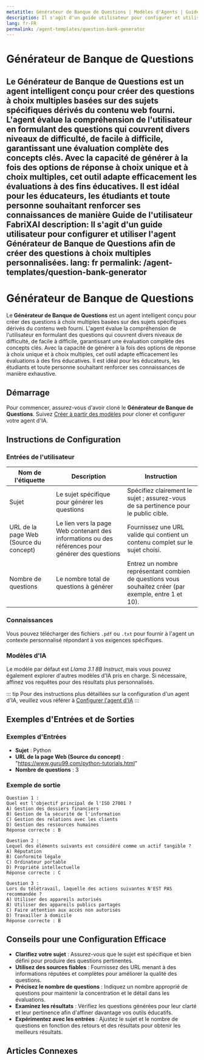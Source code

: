 ```yaml
---
metatitle: Générateur de Banque de Questions | Modèles d'Agents | Guide Utilisateur FabriXAI
description: Il s'agit d'un guide utilisateur pour configurer et utiliser l'agent Générateur de Banque de Questions afin de créer des questions à choix multiples personnalisées.
lang: fr-FR
permalink: /agent-templates/question-bank-generator
---
```


# Générateur de Banque de Questions

Le **Générateur de Banque de Questions** est un agent intelligent conçu pour créer des questions à choix multiples basées sur des sujets spécifiques dérivés du contenu web fourni. L'agent évalue la compréhension de l'utilisateur en formulant des questions qui couvrent divers niveaux de difficulté, de facile à difficile, garantissant une évaluation complète des concepts clés. Avec la capacité de générer à la fois des options de réponse à choix unique et à choix multiples, cet outil adapte efficacement les évaluations à des fins éducatives. Il est idéal pour les éducateurs, les étudiants et toute personne souhaitant renforcer ses connaissances de manière Guide de l'utilisateur FabriXAI
description: Il s'agit d'un guide utilisateur pour configurer et utiliser l'agent Générateur de Banque de Questions afin de créer des questions à choix multiples personnalisées.
lang: fr
permalink: /agent-templates/question-bank-generator
---

# Générateur de Banque de Questions

Le **Générateur de Banque de Questions** est un agent intelligent conçu pour créer des questions à choix multiples basées sur des sujets spécifiques dérivés du contenu web fourni. L'agent évalue la compréhension de l'utilisateur en formulant des questions qui couvrent divers niveaux de difficulté, de facile à difficile, garantissant une évaluation complète des concepts clés. Avec la capacité de générer à la fois des options de réponse à choix unique et à choix multiples, cet outil adapte efficacement les évaluations à des fins éducatives. Il est idéal pour les éducateurs, les étudiants et toute personne souhaitant renforcer ses connaissances de manière exhaustive.

## Démarrage

Pour commencer, assurez-vous d'avoir cloné le **Générateur de Banque de Questions**. Suivez [Créer à partir des modèles](/en-us/create-from-templates/) pour cloner et configurer votre agent d'IA.

## Instructions de Configuration

### Entrées de l'utilisateur

| Nom de l'étiquette | Description | Instruction |
| ------------------- | ----------- | ----------- |
| Sujet | Le sujet spécifique pour générer les questions | Spécifiez clairement le sujet ; assurez-vous de sa pertinence pour le public cible. |
| URL de la page Web (Source du concept) | Le lien vers la page Web contenant des informations ou des références pour générer des questions | Fournissez une URL valide qui contient un contenu complet sur le sujet choisi. |
| Nombre de questions | Le nombre total de questions à générer | Entrez un nombre représentant combien de questions vous souhaitez créer (par exemple, entre 1 et 10). |

### Connaissances

Vous pouvez télécharger des fichiers `.pdf` ou `.txt` pour fournir à l'agent un contexte personnalisé répondant à vos exigences spécifiques.

### Modèles d'IA

Le modèle par défaut est *Llama 3.1 8B Instruct*, mais vous pouvez également explorer d'autres modèles d'IA pris en charge. Si nécessaire, affinez vos requêtes pour des résultats plus personnalisés.

::: tip
Pour des instructions plus détaillées sur la configuration d'un agent d'IA, veuillez vous référer à [Configurer l'agent d'IA](/en-us/configuer-ai-agent/)
:::

## Exemples d'Entrées et de Sorties

### Exemples d'Entrées

- **Sujet** : Python
- **URL de la page Web (Source du concept)** : "https://www.guru99.com/python-tutorials.html"
- **Nombre de questions** : 3

### Exemple de sortie

```
Question 1 :
Quel est l'objectif principal de l'ISO 27001 ?
A) Gestion des dossiers financiers
B) Gestion de la sécurité de l'information
C) Gestion des relations avec les clients
D) Gestion des ressources humaines
Réponse correcte : B

Question 2 :
Lequel des éléments suivants est considéré comme un actif tangible ?
A) Réputation
B) Conformité légale
C) Ordinateur portable
D) Propriété intellectuelle
Réponse correcte : C

Question 3 :
Lors du télétravail, laquelle des actions suivantes N'EST PAS recommandée ?
A) Utiliser des appareils autorisés
B) Utiliser des appareils publics partagés
C) Faire attention aux accès non autorisés
D) Travailler à domicile
Réponse correcte : B
```

## Conseils pour une Configuration Efficace

- **Clarifiez votre sujet** : Assurez-vous que le sujet est spécifique et bien défini pour produire des questions pertinentes.
- **Utilisez des sources fiables** : Fournissez des URL menant à des informations réputées et complètes pour améliorer la qualité des questions.
- **Précisez le nombre de questions** : Indiquez un nombre approprié de questions pour maintenir la concentration et le détail dans les évaluations.
- **Examinez les résultats** : Vérifiez les questions générées pour leur clarté et leur pertinence afin d'affiner davantage vos outils éducatifs.
- **Expérimentez avec les entrées** : Ajustez le sujet et le nombre de questions en fonction des retours et des résultats pour obtenir les meilleurs résultats.

## Articles Connexes

